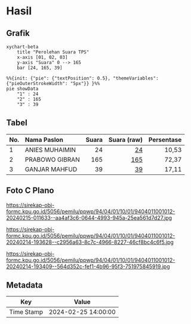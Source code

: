 # Hasil

## Grafik

```mermaid
xychart-beta
    title "Perolehan Suara TPS"
    x-axis [01, 02, 03]
    y-axis "Suara" 0 --> 165
    bar [24, 165, 39]
```

```mermaid
%%{init: {"pie": {"textPosition": 0.5}, "themeVariables": {"pieOuterStrokeWidth": "5px"}} }%%
pie showData
    "1" : 24
    "2" : 165
    "3" : 39
```

## Tabel

| No. | Nama Paslon    | Suara | Suara (raw) | Persentase |
|:--- |:-------------- | -----:| -----------:| ----------:|
| 1   | ANIES MUHAIMIN | 24    | [24][p-1]   | 10,53      |
| 2   | PRABOWO GIBRAN | 165   | [165][p-2]  | 72,37      |
| 3   | GANJAR MAHFUD  | 39    | [39][p-3]   | 17,11      |


[p-1]: https://github.com/gigit-pemilu/pemilu-2024-94-papua-tengah/blob/main/pilpres/hitung-suara/sub/94-papua-tengah/sub/04-mimika/sub/01-mimika-baru/sub/1001-koperapoka/sub/012-tps/sub/paslon-1.txt
[p-2]: https://github.com/gigit-pemilu/pemilu-2024-94-papua-tengah/blob/main/pilpres/hitung-suara/sub/94-papua-tengah/sub/04-mimika/sub/01-mimika-baru/sub/1001-koperapoka/sub/012-tps/sub/paslon-2.txt
[p-3]: https://github.com/gigit-pemilu/pemilu-2024-94-papua-tengah/blob/main/pilpres/hitung-suara/sub/94-papua-tengah/sub/04-mimika/sub/01-mimika-baru/sub/1001-koperapoka/sub/012-tps/sub/paslon-3.txt

## Foto C Plano

https://sirekap-obj-formc.kpu.go.id/5056/pemilu/ppwp/94/04/01/10/01/9404011001012-20240215-011633--aa4af3c6-0644-4993-945a-25ea561d7d27.jpg

https://sirekap-obj-formc.kpu.go.id/5056/pemilu/ppwp/94/04/01/10/01/9404011001012-20240214-193628--c2956a63-8c7c-4966-8227-46cf8bc4c6f5.jpg

https://sirekap-obj-formc.kpu.go.id/5056/pemilu/ppwp/94/04/01/10/01/9404011001012-20240214-193409--564d352c-fef1-4b96-95f3-751975845919.jpg


## Metadata

| Key        | Value               |
| ---------- | ------------------- |
| Time Stamp | 2024-02-25 14:00:00 |



